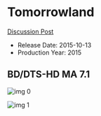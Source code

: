 # Tomorrowland

[Discussion Post](https://www.avsforum.com/threads/bass-eq-for-filtered-movies.2995212/post-56847794)

* Release Date: 2015-10-13
* Production Year: 2015

## BD/DTS-HD MA 7.1

![img 0](https://fanart.tv/fanart/movies/158852/moviethumb/tomorrowland-5504866851c43.jpg)

![img 1](https://i.imgur.com/qh4z4m3.png)

